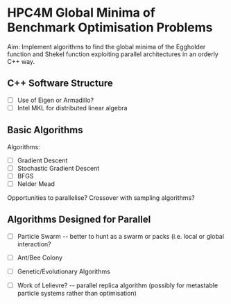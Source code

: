 # HPC4M Global Minima of Benchmark Optimisation Problems

Aim: Implement algorithms to find the global minima of the Eggholder function and Shekel function exploiting parallel architectures in an orderly C++ way.

## C++ Software Structure 
- [ ]  Use of Eigen or Armadillo?
- [ ] Intel MKL for distributed linear algebra  

## Basic Algorithms
Algorithms:
- [ ] Gradient Descent
- [ ] Stochastic Gradient Descent
- [ ] BFGS 
- [ ] Nelder Mead

Opportunities to parallelise?
Crossover with sampling algorithms?

## Algorithms Designed for Parallel
- [ ] Particle Swarm -- better to hunt as a swarm or packs (i.e. local or global interaction?
- [ ] Ant/Bee Colony
- [ ] Genetic/Evolutionary Algorithms
- [ ] Work of Lelievre? -- parallel replica algorithm (possibly for metastable particle systems rather than optimisation)

